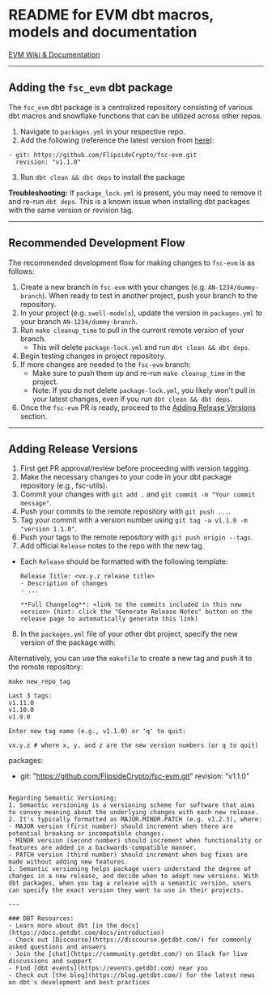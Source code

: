 # README for EVM dbt macros, models and documentation

[EVM Wiki & Documentation](https://github.com/FlipsideCrypto/fsc-evm/wiki)

---

## Adding the `fsc_evm` dbt package

The `fsc_evm` dbt package is a centralized repository consisting of various dbt macros and snowflake functions that can be utilized across other repos.

1. Navigate to `packages.yml` in your respective repo.
2. Add the following (reference the latest version from [here](https://github.com/FlipsideCrypto/fsc-evm/tags)):
```
- git: https://github.com/FlipsideCrypto/fsc-evm.git
  revision: "v1.1.0"
```
3. Run `dbt clean && dbt deps` to install the package

**Troubleshooting:**
If `package_lock.yml` is present, you may need to remove it and re-run `dbt deps`. This is a known issue when installing dbt packages with the same version or revision tag.

---

## Recommended Development Flow

The recommended development flow for making changes to `fsc-evm` is as follows:

1. Create a new branch in `fsc-evm` with your changes (e.g. `AN-1234/dummy-branch`). When ready to test in another project, push your branch to the repository.
2. In your project (e.g. `swell-models`), update the version in `packages.yml` to your branch `AN-1234/dummy-branch`.
3. Run `make cleanup_time` to pull in the current remote version of your branch.
   - This will delete `package-lock.yml` and run `dbt clean && dbt deps`.
4. Begin testing changes in project repository.
5. If more changes are needed to the `fsc-evm` branch:
   - Make sure to push them up and re-run `make cleanup_time` in the project.
   - Note: If you do not delete `package-lock.yml`, you likely won't pull in your latest changes, even if you run `dbt clean && dbt deps`.
6. Once the `fsc-evm` PR is ready, proceed to the [Adding Release Versions](#adding-release-versions) section.


---

## Adding Release Versions

1. First get PR approval/review before proceeding with version tagging.
2. Make the necessary changes to your code in your dbt package repository (e.g., fsc-utils).
3. Commit your changes with `git add .` and `git commit -m "Your commit message"`.
4. Push your commits to the remote repository with `git push ...`.
5. Tag your commit with a version number using `git tag -a v1.1.0 -m "version 1.1.0"`.
6. Push your tags to the remote repository with `git push origin --tags`.
7. Add official `Release` notes to the repo with the new tag.
  * Each `Release` should be formatted with the following template:
    ```
    Release Title: <vx.y.z release title>
    - Description of changes
    - ...

    **Full Changelog**: <link to the commits included in this new version> (hint: click the "Generate Release Notes" button on the release page to automatically generate this link)
    ```
8. In the `packages.yml` file of your other dbt project, specify the new version of the package with:

Alternatively, you can use the `makefile` to create a new tag and push it to the remote repository:

```
make new_repo_tag
```
```
Last 3 tags:
v1.11.0
v1.10.0
v1.9.0

Enter new tag name (e.g., v1.1.0) or 'q' to quit:
```

```
vx.y.z # where x, y, and z are the new version numbers (or q to quit)
```


packages:
  - git: "https://github.com/FlipsideCrypto/fsc-evm.git"
    revision: "v1.1.0"
```  

Regarding Semantic Versioning;
1. Semantic versioning is a versioning scheme for software that aims to convey meaning about the underlying changes with each new release.
2. It's typically formatted as MAJOR.MINOR.PATCH (e.g. v1.2.3), where:
- MAJOR version (first number) should increment when there are potential breaking or incompatible changes.
- MINOR version (second number) should increment when functionality or features are added in a backwards-compatible manner.
- PATCH version (third number) should increment when bug fixes are made without adding new features.
1. Semantic versioning helps package users understand the degree of changes in a new release, and decide when to adopt new versions. With dbt packages, when you tag a release with a semantic version, users can specify the exact version they want to use in their projects.

---

### DBT Resources:
- Learn more about dbt [in the docs](https://docs.getdbt.com/docs/introduction)
- Check out [Discourse](https://discourse.getdbt.com/) for commonly asked questions and answers
- Join the [chat](https://community.getdbt.com/) on Slack for live discussions and support
- Find [dbt events](https://events.getdbt.com) near you
- Check out [the blog](https://blog.getdbt.com/) for the latest news on dbt's development and best practices